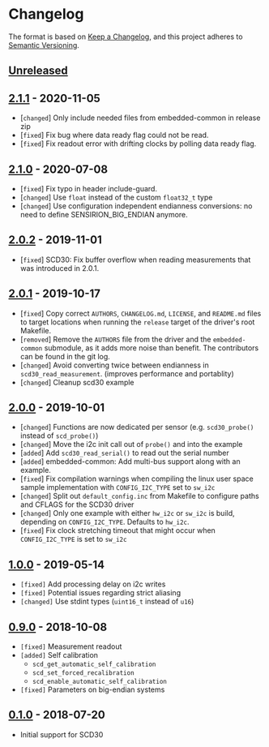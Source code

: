 # Changelog

The format is based on [Keep a Changelog](https://keepachangelog.com/en/1.0.0/),
and this project adheres to [Semantic Versioning](https://semver.org/spec/v2.0.0.html).

## [Unreleased]

## [2.1.1] - 2020-11-05

 * [`changed`] Only include needed files from embedded-common in release zip
 * [`fixed`]   Fix bug where data ready flag could not be read.
 * [`fixed`]   Fix readout error with drifting clocks by polling data ready
               flag.

## [2.1.0] - 2020-07-08

 * [`fixed`]    Fix typo in header include-guard.
 * [`changed`]  Use `float` instead of the custom `float32_t` type
 * [`changed`]  Use configuration independent endianness conversions: no need to
                define SENSIRION_BIG_ENDIAN anymore.

## [2.0.2] - 2019-11-01

 * [`fixed`]    SCD30: Fix buffer overflow when reading measurements that was
                introduced in 2.0.1.

## [2.0.1] - 2019-10-17

 * [`fixed`]    Copy correct `AUTHORS`, `CHANGELOG.md`, `LICENSE`, and
                `README.md` files to target locations when running the `release`
                target of the driver's root Makefile.
 * [`removed`]  Remove the `AUTHORS` file from the driver and the
                `embedded-common` submodule, as it adds more noise than benefit.
                The contributors can be found in the git log.
 * [`changed`]  Avoid converting twice between endianness in
                `scd30_read_measurement`. (improves performance and portablity)
 * [`changed`]  Cleanup scd30 example

## [2.0.0] - 2019-10-01

 * [`changed`]  Functions are now dedicated per sensor (e.g. `scd30_probe()`
                instead of `scd_probe()`)
 * [`changed`]  Move the i2c init call out of `probe()` and into the example
 * [`added`]    Add `scd30_read_serial()` to read out the serial number
 * [`added`]    embedded-common: Add multi-bus support along with an example.
 * [`fixed`]    Fix compilation warnings when compiling the linux user space
                sample implementation with `CONFIG_I2C_TYPE` set to `sw_i2c`
 * [`changed`]  Split out `default_config.inc` from Makefile to configure paths
                and CFLAGS for the SCD30 driver
 * [`changed`]  Only one example with either `hw_i2c` or `sw_i2c` is build,
                depending on `CONFIG_I2C_TYPE`. Defaults to `hw_i2c`.
 * [`fixed`]    Fix clock stretching timeout that might occur when
                `CONFIG_I2C_TYPE` is set to `sw_i2c`

## [1.0.0] - 2019-05-14

 * `[fixed]` Add processing delay on i2c writes
 * `[fixed]` Potential issues regarding strict aliasing
 * `[changed]` Use stdint types (`uint16_t` instead of `u16`)

## [0.9.0] - 2018-10-08

 * `[fixed]` Measurement readout
 * `[added]` Self calibration
   * `scd_get_automatic_self_calibration`
   * `scd_set_forced_recalibration`
   * `scd_enable_automatic_self_calibration`
 * `[fixed]` Parameters on big-endian systems

## [0.1.0] - 2018-07-20

 * Initial support for SCD30

[Unreleased]: https://github.com/Sensirion/embedded-scd/compare/2.1.1...master
[2.1.1]: https://github.com/Sensirion/embedded-scd/compare/2.1.0...2.1.1
[2.1.0]: https://github.com/Sensirion/embedded-scd/compare/2.0.2...2.1.0
[2.0.2]: https://github.com/Sensirion/embedded-scd/compare/2.0.1...2.0.2
[2.0.1]: https://github.com/Sensirion/embedded-scd/compare/2.0.0...2.0.1
[2.0.0]: https://github.com/Sensirion/embedded-scd/compare/1.0.0...2.0.0
[1.0.0]: https://github.com/Sensirion/embedded-scd/compare/0.9.0...1.0.0
[0.9.0]: https://github.com/Sensirion/embedded-scd/compare/0.1.0...0.9.0
[0.1.0]: https://github.com/Sensirion/embedded-scd/releases/tag/0.1.0

